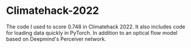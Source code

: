 # Climatehack-2022
The code I used to score 0.748 in Climatehack 2022. It also includes code for loading data quickly in PyTorch. In addition to an optical flow model based on Deepmind's Perceiver network.

